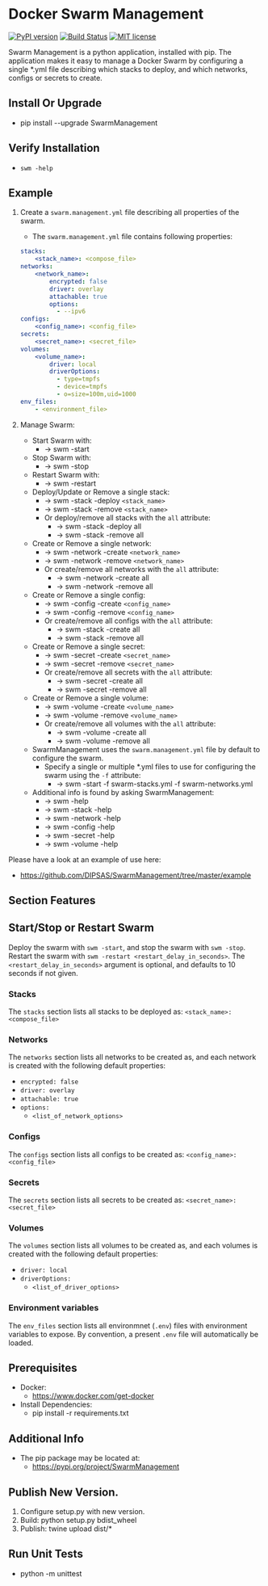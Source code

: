 # Docker Swarm Management

[![PyPI version](https://badge.fury.io/py/SwarmManagement.svg)](https://badge.fury.io/py/SwarmManagement)
[![Build Status](https://travis-ci.com/DIPSAS/SwarmManagement.svg?branch=master)](https://travis-ci.com/DIPSAS/SwarmManagement)
[![MIT license](http://img.shields.io/badge/license-MIT-brightgreen.svg)](http://opensource.org/licenses/MIT)

Swarm Management is a python application, installed with pip.
The application makes it easy to manage a Docker Swarm by configuring a single *.yml file describing which stacks to deploy, and which networks, configs or secrets to create.

## Install Or Upgrade
- pip install --upgrade SwarmManagement

## Verify Installation
- `swm -help`

## Example
1. Create a `swarm.management.yml` file describing all properties of the swarm.
    - The `swarm.management.yml` file contains following properties:
    ```yaml
    stacks:
        <stack_name>: <compose_file>
    networks:
        <network_name>: 
            encrypted: false
            driver: overlay
            attachable: true
            options:
              - --ipv6
    configs:
        <config_name>: <config_file>
    secrets:
        <secret_name>: <secret_file>
    volumes:
        <volume_name>:
            driver: local
            driverOptions:
              - type=tmpfs
              - device=tmpfs
              - o=size=100m,uid=1000
    env_files:
        - <environment_file>
    ```

2. Manage Swarm:
    - Start Swarm with:
        - -> swm -start
    - Stop Swarm with:
        - -> swm -stop
    - Restart Swarm with:
        - -> swm -restart
    - Deploy/Update or Remove a single stack:
        - -> swm -stack -deploy `<stack_name>`
        - -> swm -stack -remove `<stack_name>`
        - Or deploy/remove all stacks with the `all` attribute:
            - -> swm -stack -deploy all
            - -> swm -stack -remove all
    - Create or Remove a single network:
        - -> swm -network -create `<network_name>`
        - -> swm -network -remove `<network_name>`
        - Or create/remove all networks with the `all` attribute:
            - -> swm -network -create all
            - -> swm -network -remove all
    - Create or Remove a single config:
        - -> swm -config -create `<config_name>`
        - -> swm -config -remove `<config_name>`
        - Or create/remove all configs with the `all` attribute:
            - -> swm -stack -create all
            - -> swm -stack -remove all
    - Create or Remove a single secret:
        - -> swm -secret -create `<secret_name>`
        - -> swm -secret -remove `<secret_name>`
        - Or create/remove all secrets with the `all` attribute:
            - -> swm -secret -create all
            - -> swm -secret -remove all
    - Create or Remove a single volume:
        - -> swm -volume -create `<volume_name>`
        - -> swm -volume -remove `<volume_name>`
        - Or create/remove all volumes with the `all` attribute:
            - -> swm -volume -create all
            - -> swm -volume -remove all
    - SwarmManagement uses the `swarm.management.yml` file by default to configure the swarm.
        - Specify a single or multiple *.yml files to use for configuring the swarm using the `-f` attribute:
            - -> swm -start -f swarm-stacks.yml -f swarm-networks.yml
    - Additional info is found by asking SwarmManagement:
        - -> swm -help
        - -> swm -stack -help
        - -> swm -network -help
        - -> swm -config -help
        - -> swm -secret -help
        - -> swm -volume -help

Please have a look at an example of use here:
- https://github.com/DIPSAS/SwarmManagement/tree/master/example

## Section Features

## Start/Stop or Restart Swarm
Deploy the swarm with `swm -start`, and stop the swarm with `swm -stop`.
Restart the swarm with `swm -restart <restart_delay_in_seconds>`. The `<restart_delay_in_seconds>` argument is optional, and defaults to 10 seconds if not given.

### Stacks
The `stacks` section lists all stacks to be deployed as: `<stack_name>: <compose_file>`

### Networks
The `networks` section lists all networks to be created as, and each network is created with the following default properties:
* `encrypted: false`
* `driver: overlay`
* `attachable: true`
* `options:`
    - `<list_of_network_options>`

### Configs
The `configs` section lists all configs to be created as: `<config_name>: <config_file>`

### Secrets
The `secrets` section lists all secrets to be created as: `<secret_name>: <secret_file>`

### Volumes
The `volumes` section lists all volumes to be created as, and each volumes is created with the following default properties:
* `driver: local`
* `driverOptions:`
    - `<list_of_driver_options>`

### Environment variables
The `env_files` section lists all environmnet (`.env`) files with environment variables to expose.
By convention, a present `.env` file will automatically be loaded.

## Prerequisites
- Docker:
    - https://www.docker.com/get-docker
- Install Dependencies:
    - pip install -r requirements.txt

## Additional Info
- The pip package may be located at:
    - https://pypi.org/project/SwarmManagement

## Publish New Version.
1. Configure setup.py with new version.
2. Build: python setup.py bdist_wheel
3. Publish: twine upload dist/*

## Run Unit Tests
- python -m unittest